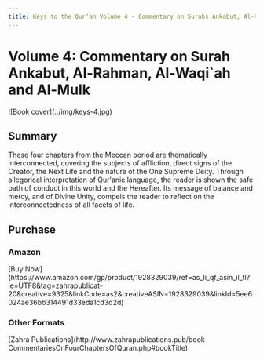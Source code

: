 ```yaml
---
title: Keys to the Qur’an Volume 4 - Commentary on Surahs Ankabut, Al-Rahman, Al-Waqi`ah and Al-Mulk
---
```


# Volume 4: Commentary on Surah Ankabut, Al-Rahman, Al-Waqi`ah and Al-Mulk

<div markdown="1" class="cover-image">
![Book cover](../img/keys-4.jpg)
</div>

## Summary

These four chapters from the Meccan period are thematically interconnected, covering the subjects of affliction, direct signs of the Creator, the Next Life and the nature of the One Supreme Deity. Through allegorical interpretation of Qur'anic language, the reader is shown the safe path of conduct in this world and the Hereafter. Its message of balance and mercy, and of Divine Unity, compels the reader to reflect on the interconnectedness of all facets of life.

## Purchase

### Amazon

<div markdown="3" class="purchase-link">
[Buy Now](https://www.amazon.com/gp/product/1928329039/ref=as_li_qf_asin_il_tl?ie=UTF8&tag=zahrapublicat-20&creative=9325&linkCode=as2&creativeASIN=1928329039&linkId=5ee6024ae36bb314491d33eda1cd3d2d)
</div>

### Other Formats

<div markdown="3" class="purchase-link">
[Zahra Publications](http://www.zahrapublications.pub/book-CommentariesOnFourChaptersOfQuran.php#bookTitle)
</div>
